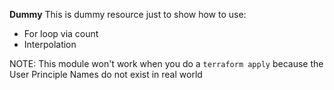 **Dummy**
This is dummy resource just to show how to use:
  - For loop via count 
  - Interpolation 
  
  
NOTE: This module won't work when you do a `terraform apply` because the User Principle Names do not exist in real world
